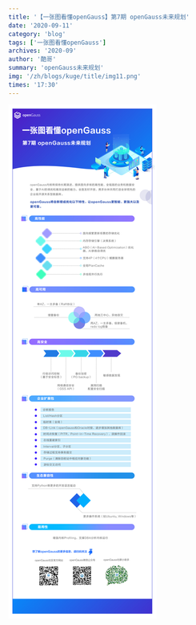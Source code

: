 ```yaml
---
title: '【一张图看懂openGauss】第7期 openGauss未来规划'
date: '2020-09-11'
category: 'blog'
tags: ['一张图看懂openGauss']
archives: '2020-09'
author: '酷哥'
summary: 'openGauss未来规划'
img: '/zh/blogs/kuge/title/img11.png'
times: '17:30'
---
```


<img src='./img/Issue_7_openGauss_Future_Planning.jpg'>
